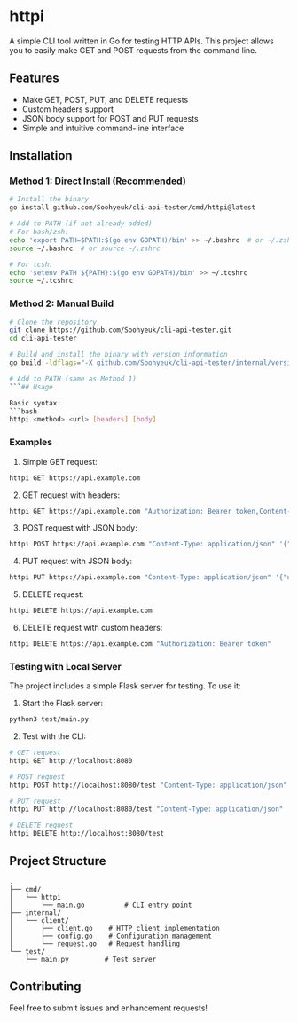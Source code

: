 # httpi

A simple CLI tool written in Go for testing HTTP APIs. This project allows you to easily make GET and POST requests from the command line.

## Features

- Make GET, POST, PUT, and DELETE requests
- Custom headers support
- JSON body support for POST and PUT requests
- Simple and intuitive command-line interface

## Installation

### Method 1: Direct Install (Recommended)
```bash
# Install the binary
go install github.com/Soohyeuk/cli-api-tester/cmd/httpi@latest

# Add to PATH (if not already added)
# For bash/zsh:
echo 'export PATH=$PATH:$(go env GOPATH)/bin' >> ~/.bashrc  # or ~/.zshrc
source ~/.bashrc  # or source ~/.zshrc

# For tcsh:
echo 'setenv PATH ${PATH}:$(go env GOPATH)/bin' >> ~/.tcshrc
source ~/.tcshrc
```

### Method 2: Manual Build
```bash
# Clone the repository
git clone https://github.com/Soohyeuk/cli-api-tester.git
cd cli-api-tester

# Build and install the binary with version information
go build -ldflags="-X github.com/Soohyeuk/cli-api-tester/internal/version.Version=$(git describe --tags --always)" -o $(go env GOPATH)/bin/httpi ./cmd/httpi

# Add to PATH (same as Method 1)
```## Usage

Basic syntax:
```bash
httpi <method> <url> [headers] [body]
```

### Examples

1. Simple GET request:
```bash
httpi GET https://api.example.com
```

2. GET request with headers:
```bash
httpi GET https://api.example.com "Authorization: Bearer token,Content-Type: application/json"
```
3. POST request with JSON body:
```bash
httpi POST https://api.example.com "Content-Type: application/json" '{"key": "value"}'
```

4. PUT request with JSON body:
```bash
httpi PUT https://api.example.com "Content-Type: application/json" '{"user": {"name": "John", "age": 30}}'
```

5. DELETE request:
```bash
httpi DELETE https://api.example.com
```

6. DELETE request with custom headers:
```bash
httpi DELETE https://api.example.com "Authorization: Bearer token"
```

### Testing with Local Server

The project includes a simple Flask server for testing. To use it:

1. Start the Flask server:
```bash
python3 test/main.py
```

2. Test with the CLI:
```bash
# GET request
httpi GET http://localhost:8080

# POST request
httpi POST http://localhost:8080/test "Content-Type: application/json" '{"message": "Hello"}'

# PUT request
httpi PUT http://localhost:8080/test "Content-Type: application/json" '{"message": "Updated"}'

# DELETE request
httpi DELETE http://localhost:8080/test
```

## Project Structure

```
.
├── cmd/
│   └── httpi
│       └── main.go          # CLI entry point
├── internal/
│   └── client/
│       ├── client.go    # HTTP client implementation
│       ├── config.go    # Configuration management
│       └── request.go   # Request handling
└── test/
    └── main.py         # Test server
```

## Contributing

Feel free to submit issues and enhancement requests! 




